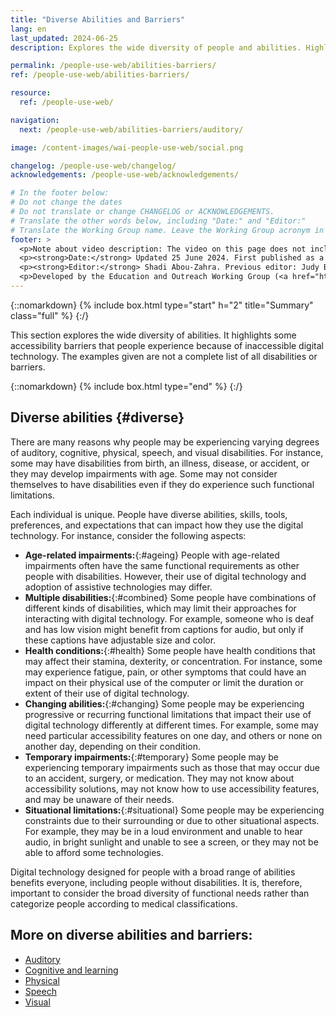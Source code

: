 ```yaml
---
title: "Diverse Abilities and Barriers"
lang: en
last_updated: 2024-06-25
description: Explores the wide diversity of people and abilities. Highlights accessibility barriers that people may experience because of inaccessible digital technology.

permalink: /people-use-web/abilities-barriers/
ref: /people-use-web/abilities-barriers/

resource:
  ref: /people-use-web/

navigation:
  next: /people-use-web/abilities-barriers/auditory/

image: /content-images/wai-people-use-web/social.png

changelog: /people-use-web/changelog/
acknowledgements: /people-use-web/acknowledgements/

# In the footer below:
# Do not change the dates
# Do not translate or change CHANGELOG or ACKNOWLEDGEMENTS.
# Translate the other words below, including "Date:" and "Editor:"
# Translate the Working Group name. Leave the Working Group acronym in English.
footer: >
  <p>Note about video description: The video on this page does not include synchronized audio description because the visuals only illustrate the audio and do not provide additional information. In this case, audio description would be more distracting than useful to most people, including people who cannot see the visuals. Description of visual information is available in the Text Transcript with Description of Visuals (“descriptive transcript”).</p>
  <p><strong>Date:</strong> Updated 25 June 2024. First published as a draft in 2000.<!-- CHANGELOG.--></p>
  <p><strong>Editor:</strong> Shadi Abou-Zahra. Previous editor: Judy Brewer. Contributors listed in ACKNOWLEDGEMENTS.</p>
  <p>Developed by the Education and Outreach Working Group (<a href="http://www.w3.org/WAI/EO/">EOWG</a>) with support from the <a href="https://www.w3.org/WAI/about/projects/wai-guide/">WAI-Guide Project</a> and <a href="https://www.w3.org/WAI/WAI-AGE/">WAI-AGE Project</a> co-funded by the European Commission (EC).</p>
---
```


{::nomarkdown}
{% include box.html type="start" h="2" title="Summary" class="full" %}
{:/}

This section explores the wide diversity of abilities. It highlights some accessibility barriers that people experience because of inaccessible digital technology. The examples given are not a complete list of all disabilities or barriers.

{::nomarkdown}
{% include box.html type="end" %}
{:/}

## Diverse abilities {#diverse}

There are many reasons why people may be experiencing varying degrees of auditory, cognitive, physical, speech, and visual disabilities. For instance, some may have disabilities from birth, an illness, disease, or accident, or they may develop impairments with age. Some may not consider themselves to have disabilities even if they do experience such functional limitations.

Each individual is unique. People have diverse abilities, skills, tools, preferences, and expectations that can impact how they use the digital technology. For instance, consider the following aspects:

-   **Age-related impairments:**{:#ageing} People with age-related impairments often have the same functional requirements as other people with disabilities. However, their use of digital technology and adoption of assistive technologies may differ.
-   **Multiple disabilities:**{:#combined} Some people have combinations of different kinds of disabilities, which may limit their approaches for interacting with digital technology. For example, someone who is deaf and has low vision might benefit from captions for audio, but only if these captions have adjustable size and color.
-   **Health conditions:**{:#health} Some people have health conditions that may affect their stamina, dexterity, or concentration. For instance, some may experience fatigue, pain, or other symptoms that could have an impact on their physical use of the computer or limit the duration or extent of their use of digital technology.
-   **Changing abilities:**{:#changing} Some people may be experiencing progressive or recurring functional limitations that impact their use of digital technology differently at different times. For example, some may need particular accessibility features on one day, and others or none on another day, depending on their condition.
-   **Temporary impairments:**{:#temporary} Some people may be experiencing temporary impairments such as those that may occur due to an accident, surgery, or medication. They may not know about accessibility solutions, may not know how to use accessibility features, and may be unaware of their needs.
-   **Situational limitations:**{:#situational} Some people may be experiencing constraints due to their surrounding or due to other situational aspects. For example, they may be in a loud environment and unable to hear audio, in bright sunlight and unable to see a screen, or they may not be able to afford some technologies.

Digital technology designed for people with a broad range of abilities benefits everyone, including people without disabilities. It is, therefore, important to consider the broad diversity of functional needs rather than categorize people according to medical classifications.

## More on diverse abilities and barriers:
- [Auditory](/people-use-web/abilities-barriers/auditory/)
- [Cognitive and learning](/people-use-web/abilities-barriers/cognitive/)
- [Physical](/people-use-web/abilities-barriers/physical/)
- [Speech](/people-use-web/abilities-barriers/speech/)
- [Visual](/people-use-web/abilities-barriers/visual/)
